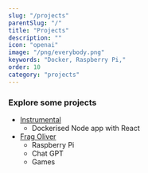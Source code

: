 ```yaml
---
slug: "/projects"
parentSlug: "/"
title: "Projects"
description: ""
icon: "openai"
image: "/png/everybody.png"
keywords: "Docker, Raspberry Pi,"
order: 10
category: "projects"
---
```


### Explore some projects

- [Instrumental](/projects/instrumental/)
    - Dockerised Node app with React
- [Frag Oliver](/projects/fragoliver/)
    - Raspberry Pi
    - Chat GPT
    - Games
